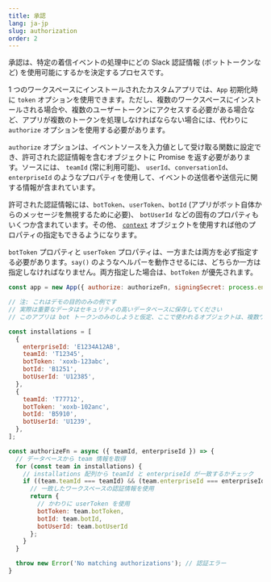 ```yaml
---
title: 承認
lang: ja-jp
slug: authorization
order: 2
---
```


<div class="section-content">
承認は、特定の着信イベントの処理中にどの Slack 認証情報 (ボットトークンなど) を使用可能にするかを決定するプロセスです。

1 つのワークスペースにインストールされたカスタムアプリでは、`App` 初期化時に `token` オプションを使用できます。ただし、複数のワークスペースにインストールされる場合や、複数のユーザートークンにアクセスする必要がある場合など、アプリが複数のトークンを処理しなければならない場合には、代わりに `authorize` オプションを使用する必要があります。

`authorize` オプションは、イベントソースを入力値として受け取る関数に設定でき、許可された認証情報を含むオブジェクトに Promise を返す必要があります。ソースには、 `teamId` (常に利用可能)、 `userId`、`conversationId`、`enterpriseId` のようなプロパティを使用して、イベントの送信者や送信元に関する情報が含まれています。

許可された認証情報には、`botToken`、`userToken`、`botId` (アプリがボット自体からのメッセージを無視するために必要)、 `botUserId` などの固有のプロパティもいくつか含まれています。その他、 [`context`](#context) オブジェクトを使用すれば他のプロパティの指定もできるようになります。

`botToken` プロパティと `userToken` プロパティは、一方または両方を必ず指定する必要があります。`say()` のようなヘルパーを動作させるには、どちらか一方は指定しなければなりません。両方指定した場合は、`botToken` が優先されます。
</div>

```javascript
const app = new App({ authorize: authorizeFn, signingSecret: process.env.SLACK_SIGNING_SECRET });

// 注: これはデモの目的のみの例です
// 実際は重要なデータはセキュリティの高いデータベースに保存してください
// このアプリは bot トークンのみのしようと仮定、ここで使われるオブジェクトは、複数ワークスペースにアプリをインストールする際の認証情報を保管するモデルとします

const installations = [
  {
    enterpriseId: 'E1234A12AB',
    teamId: 'T12345',
    botToken: 'xoxb-123abc',
    botId: 'B1251',
    botUserId: 'U12385',
  },
  {
    teamId: 'T77712',
    botToken: 'xoxb-102anc',
    botId: 'B5910',
    botUserId: 'U1239',
  },
];

const authorizeFn = async ({ teamId, enterpriseId }) => {
  // データベースから team 情報を取得
  for (const team in installations) {
    // installations 配列から teamId と enterpriseId が一致するかチェック
    if ((team.teamId === teamId) && (team.enterpriseId === enterpriseId)) {
      // 一致したワークスペースの認証情報を使用
      return {
        // かわりに userToken を使用
        botToken: team.botToken,
        botId: team.botId,
        botUserId: team.botUserId
      };
    }
  }

  throw new Error('No matching authorizations'); // 認証エラー
}
```
